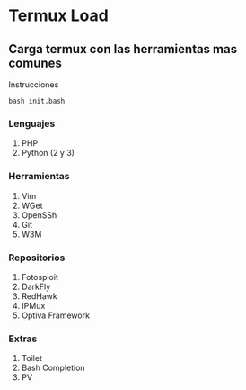 # Termux Load
## Carga termux con las herramientas mas comunes

Instrucciones

```
bash init.bash
```

### Lenguajes
1. PHP
2. Python (2 y 3)

### Herramientas
1. Vim
2. WGet
3. OpenSSh
4. Git
5. W3M

### Repositorios
1. Fotosploit
2. DarkFly
3. RedHawk
4. IPMux
5. Optiva Framework

### Extras 
1. Toilet
2. Bash Completion
3. PV
